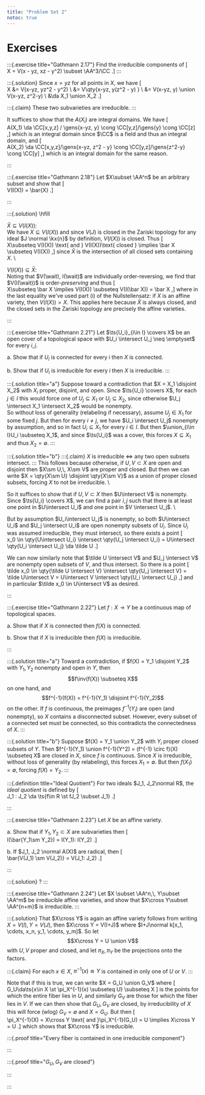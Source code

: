 ```yaml
---
title: "Problem Set 2"
notoc: true
---
```


# Exercises


:::{.exercise title="Gathmann 2.17"}
Find the irreducible components of 
\[  
X = V(x - yz, xz - y^2) \subset \AA^3/\CC
.\]
:::

:::{.solution}
Since $x=yz$ for all points in $X$, we have
\[  
X &= V(x-yz, yz^2 - y^2) \\
&= V\qty{x-yz, y(z^2 - y) } \\
&= V(x-yz, y) \union V(x-yz, z^2-y) \\
&\da X_1 \union X_2
.\]

:::{.claim}
These two subvarieties are irreducible.
:::

It suffices to show that the $A(X_i)$ are integral domains.
We have
\[  
A(X_1) \da \CC[x,y,z] / \gens{x-yz, y} \cong \CC[y,z]/\gens{y} \cong \CC[z]
,\]
which is an integral domain since $\CC$ is a field and thus an integral domain, and
\[  
A(X_2) \da \CC[x,y,z]/\gens{x-yz, z^2 - y} \cong \CC[y,z]/\gens{z^2-y} \cong \CC[y]
,\]
which is an integral domain for the same reason.




:::



:::{.exercise title="Gathmann 2.18"}
Let $X\subset \AA^n$ be an arbitrary subset and show that 
\[  
V(I(X)) = \bar{X}
.\]

:::

:::{.solution}
\hfill

$\bar X \subseteq V(I(X))$:
\
We have $X\subseteq V(I(X))$ and since $V(J)$ is closed in the Zariski topology for any ideal $J \normal \kx{n}$ by definition, $V(I(X))$ is closed.
Thus 
\[  
X\subseteq V(I(X)) \text{ and } V(I(X))\text{ closed } \implies \bar X \subseteq V(I(X))
,\]
since $\bar X$ is the intersection of all closed sets containing $X$.
\

$V(I(X)) \subseteq \bar X$:
\
Noting that $V(\wait), I(\wait)$ are individually order-reversing, we find that $V(I(\wait))$ is order-*preserving* and thus
\[  
X\subseteq \bar X \implies V(I(X)) \subseteq V(I(\bar X)) = \bar X
,\]
where in the last equality we've used part (i) of the Nullstellensatz: if $X$ is an affine variety, then $V(I(X)) = X$.
This applies here because $\bar X$ is always closed, and the closed sets in the Zariski topology are precisely the affine varieties.



:::


:::{.exercise title="Gathmann 2.21"}
Let $\ts{U_i}_{i\in I} \covers X$ be an open cover of a topological space with $U_i \intersect U_j \neq \emptyset$ for every $i, j$.

a. Show that if $U_i$ is connected for every $i$ then $X$ is connected.

b. Show that if $U_i$ is irreducible for every $i$ then $X$ is irreducible.
:::

:::{.solution title="a"}
Suppose toward a contradiction that $X = X_1 \disjoint X_2$ with $X_i$ proper, disjoint, and open.
Since $\ts{U_i} \covers X$, for each $j\in I$ this would force one of $U_j \subseteq X_1$ or $U_j \subseteq X_2$, since otherwise $U_j \intersect X_1 \intersect X_2$ would be nonempty.
\
So without loss of generality (relabeling if necessary), assume $U_j \in X_1$ for some fixed $j$.
But then for every $i\neq j$, we have $U_i \intersect U_j$ nonempty by assumption, and so in fact $U_i \subseteq X_1$ for every $i\in I$.
But then $\union_{i\in I}U_i \subseteq X_1$, and since $\ts{U_i}$ was a cover, this forces $X\subseteq X_1$ and thus $X_2 = \emptyset$.
:::


:::{.solution title="b"}
:::{.claim}
$X$ is irreducible $\iff$ any two open subsets intersect.
:::
This follows because otherwise, if $U, V \subset X$ are open and disjoint then $X\sm U,\, X\sm V$ are proper and closed.
But then we can write $X = \qty{X\sm U} \disjoint \qty{X\sm V}$ as a union of proper closed subsets, forcing $X$ to not be irreducible.
\

So it suffices to show that if $U, V\subset X$ then $U\intersect V$ is nonempty.
Since $\ts{U_i} \covers X$, we can find a pair $i, j$ such that there is at least one point in $U\intersect U_i$ and one point in $V \intersect U_j$.
\

But by assumption $U_i\intersect U_j$ is nonempty, so both $U\intersect U_i$ and $U_j \intersect U_i$ are open nonempty subsets of $U_i$.
Since $U_i$ was assumed irreducible, they must intersect, so there exists a point
\[  
x_0 \in \qty{U\intersect U_i} \intersect \qty{U_j \intersect U_i} = U\intersect \qty{U_i \intersect U_j} \da \tilde U
.\]

We can now similarly note that $\tilde U \intersect V$ and $U_j \intersect V$ are nonempty open subsets of $V$, and thus intersect.
So there is a point
\[  
\tilde x_0 \in \qty{\tilde U \intersect V} \intersect \qty{U_j \intersect V} = \tilde U\intersect V = U\intersect V \intersect \qty{U_i \intersect U_j}
,\]
and in particular $\tilde x_0 \in U\intersect V$ as desired.

:::


:::{.exercise title="Gathmann 2.22"}
Let $f:X\to Y$ be a continuous map of topological spaces.

a. Show that if $X$ is connected then $f(X)$ is connected.

b. Show that if $X$ is irreducible then $f(X)$ is irreducible.

:::

:::{.solution title="a"}
Toward a contradiction, if $f(X) = Y_1 \disjoint Y_2$ with $Y_1, Y_2$ nonempty and open in $Y$, then 
$$f\inv(f(X)) \subseteq X$$ 
on one hand, and 
$$f^{-1}(f(X)) = f^{-1}(Y_1) \disjoint f^{-1}(Y_2)$$
on the other.
If $f$ is continuous, the preimages $f^{-1}(Y_i)$ are open (and nonempty), so $X$ contains a disconnected subset.
However, every subset of a connected set must be connected, so this contradicts the connectedness of $X$.
:::

:::{.solution title="b"}
Suppose $f(X) = Y_1 \union Y_2$ with $Y_i$ proper closed subsets of $Y$.
Then $f^{-1}(Y_1) \union f^{-1}(Y^2) = (f^{-1} \circ f)(X) \subseteq X$ are closed in $X$, since $f$ is continuous.
Since $X$ is irreducible, without loss of generality (by relabeling), this forces $X_1 = \emptyset$.
But then $f(X_1) = \emptyset$, forcing $f(X) = Y_2$.
:::



:::{.definition title="Ideal Quotient"}
For two ideals $J_1, J_2\normal R$, the *ideal quotient* is defined by
\[  
J_1 : J_2 \da \ts{f\in R \st fJ_2 \subset J_1}
.\]

:::


:::{.exercise title="Gathmann 2.23"}
Let $X$ be an affine variety.

a. Show that if $Y_1, Y_2 \subset X$ are subvarieties then 
\[  
I(\bar{Y_1\sm Y_2}) = I(Y_1): I(Y_2)
.\]

b. If $J_1, J_2 \normal A(X)$ are radical, then
\[  
\bar{V(J_1) \sm V(J_2)} = V(J_1: J_2)
.\]

:::

:::{.solution}
?
:::


:::{.exercise title="Gathmann 2.24"}
Let $X \subset \AA^n,\, Y\subset \AA^m$ be irreducible affine varieties, and show that $X\cross Y\subset \AA^{n+m}$ is irreducible.
:::

:::{.solution}
That $X\cross Y$ is again an affine variety follows from writing $X=V(I),\, Y=V(J)$, then $X\cross Y = V(I+J)$ where $I+J\normal k[x_1, \cdots, x_n, y_1, \cdots, y_m]$.
So let 
$$X\cross Y = U \union V$$ 
with $U, V$ proper and closed, and let $\pi_X, \pi_Y$ be the projections onto the factors.

:::{.claim}
For each $x\in X$, $\pi^{-1}(x) \cong Y$ is contained in only one of $U$ or $V$.
:::

Note that if this is true, we can write $X = G_U \union G_V$ where 
\[  
G_U\da\ts{x\in X \st \pi_X^{-1}(x) \subseteq U} \subseteq X
\]
is the points for which the entire fiber lies in $U$, and similarly $G_V$ are those for which the fiber lies in $V$.
If we can then show that $G_U, G_V$ are closed, by irreducibility of $X$ this will force (wlog) $G_V = \emptyset$ and $X = G_U$.
But then 
\[  
\pi_X^{-1}(X) = X\cross Y \text{ and }\pi_X^{-1}(G_U) = U  \implies X\cross Y = U
.\]
which shows that $X\cross Y$ is irreducible.

:::{.proof title="Every fiber is contained in one irreducible component"}

:::

:::{.proof title="$G_U, G_V$ are closed"}

:::


:::




